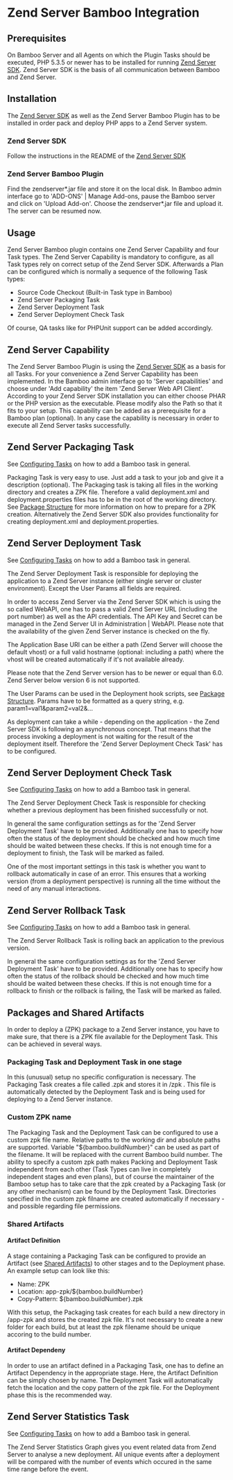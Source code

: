 Zend Server Bamboo Integration
=========

Prerequisites
-------------
On Bamboo Server and all Agents on which the Plugin Tasks should be executed, PHP 5.3.5 or newer has to be installed for running [Zend Server SDK]. Zend Server SDK is the basis of all communication between Bamboo and Zend Server.

Installation
------------
The [Zend Server SDK] as well as the Zend Server Bamboo Plugin has to be installed in order pack and deploy PHP apps to a Zend Server system.
### Zend Server SDK
Follow the instructions in the README of the [Zend Server SDK]
### Zend Server Bamboo Plugin
Find the zendserver\*.jar file and store it on the local disk. In Bamboo admin interface go to 'ADD-ONS' | Manage Add-ons, pause the Bamboo server and click on 'Upload Add-on'. Choose the zendserver\*.jar file and upload it.  The server can be resumed now.

Usage
-----
Zend Server Bamboo plugin contains one Zend Server Capability and four Task types. The Zend Server Capability is mandatory to configure, as all Task types rely on correct setup of the Zend Server SDK. Afterwards a Plan can be configured which is normally a sequence of the following Task types:
  - Source Code Checkout (Built-in Task type in Bamboo)
  - Zend Server Packaging Task
  - Zend Server Deployment Task
  - Zend Server Deployment Check Task

Of course, QA tasks like for PHPUnit support can be added accordingly.

Zend Server Capability
----------------------
The Zend Server Bamboo Plugin is using the [Zend Server SDK] as a basis for all Tasks. For your convenience a Zend Server Capability has been implemented. In the Bamboo admin interface go to 'Server capabilities' and choose under 'Add capability' the item 'Zend Server Web API Client'. According to your Zend Server SDK installation you can either choose PHAR or the PHP version as the executable. Please modify also the Path so that it fits to your setup.
This capability can be added as a prerequisite for a Bamboo plan (optional). In any case the capability is necessary in order to execute all Zend Server tasks successfully.

Zend Server Packaging Task
--------------------------
See [Configuring Tasks] on how to add a Bamboo task in general.

Packaging Task is very easy to use. Just add a task to your job and give it a description (optional). The Packaging task is taking all files in the working directory and creates a ZPK file. Therefore a valid deployment.xml and deployment.properties files has to be in the root of the working directory. See [Package Structure] for more information on how to prepare for a ZPK creation. 
Alternatively the Zend Server SDK also provides functionality for creating deployment.xml and deployment.properties.

Zend Server Deployment Task
---------------------------
See [Configuring Tasks] on how to add a Bamboo task in general.

The Zend Server Deployment Task is responsible for deploying the application to a Zend Server instance (either single server or cluster environment). Except the User Params all fields are required. 

In order to access Zend Server via the Zend Server SDK which is using the so called WebAPI, one has to pass a valid Zend Server URL (including the port number) as well as the API credentials. The API Key and Secret can be managed in the Zend Server UI in Administration | WebAPI. Please note that the availability of the given Zend Server instance is checked on the fly.

The Application Base URI can be either a path (Zend Server will choose the default vhost) or a full valid hostname (optional: including a path) where the vhost will be created automatically if it's not available already.

Please note that the Zend Server version has to be newer or equal than 6.0. Zend Server below version 6 is not supported.

The User Params can be used in the Deployment hook scripts, see [Package Structure]. Params have to be formatted as a query string, e.g. param1=val1&param2=val2&... 

As deployment can take a while - depending on the application - the Zend Server SDK is following an asynchronous concept. That means that the process invoking a deployment is not waiting for the result of the deployment itself. Therefore the 'Zend Server Deployment Check Task' has to be configured.

Zend Server Deployment Check Task
---------------------------------
See [Configuring Tasks] on how to add a Bamboo task in general.

The Zend Server Deployment Check Task is responsible for checking whether a previous deployment has been finished successfully or not.

In general the same configuration settings as for the 'Zend Server Deployment Task' have to be provided. Additionally one has to specify how often the status of the deployment should be checked and how much time should be waited between these checks. If this is not enough time for a deployment to finish, the Task will be marked as failed.

One of the most important settings in this task is whether you want to rollback automatically in case of an error. This ensures that a working version (from a deployment perspective) is running all the time without the need of any manual interactions.

Zend Server Rollback Task
-------------------------
See [Configuring Tasks] on how to add a Bamboo task in general.

The Zend Server Rollback Task is rolling back an application to the previous version.

In general the same configuration settings as for the 'Zend Server Deployment Task' have to be provided. Additionally one has to specify how often the status of the rollback should be checked and how much time should be waited between these checks. If this is not enough time for a rollback to finish or the rollback is failing, the Task will be marked as failed.

Packages and Shared Artifacts
----------------
In order to deploy a (ZPK) package to a Zend Server instance, you have to make sure, that there is a ZPK file available for the Deployment Task. This can be achieved in several ways.
### Packaging Task and Deployment Task in one stage
In this (unusual) setup no specific configuration is necessary. The Packaging Task creates a file called <buildNr>.zpk and stores it in <workingDir>/zpk . This file is automatically detected by the Deployment Task and is being used for deploying to a Zend Server instance.
### Custom ZPK name
The Packaging Task and the Deployment Task can be configured to use a custom zpk file name. Relative paths to the working dir and absolute paths are supported. Variable "${bamboo.buildNumber}" can be used as part of the filename. It will be replaced with the current Bamboo build number.
The ability to specify a custom zpk path makes Packing and Deployment Task independent from each other (Task Types can live in completely independent stages and even plans), but of course the maintainer of the Bamboo setup has to take care that the zpk created by a Packaging Task (or any other mechanism) can be found by the Deployment Task. 
Directories specified in the custom zpk filname are created automatically if necessary - and possible regarding file permissions.
### Shared Artifacts
#### Artifact Definition
A stage containing a Packaging Task can be configured to provide an Artifact (see [Shared Artifacts]) to other stages and to the Deployment phase. An example setup can look like this:
  - Name: ZPK
  - Location: app-zpk/${bamboo.buildNumber}
  - Copy-Pattern: ${bamboo.buildNumber}.zpk

With this setup, the Packaging task creates for each build a new directory in <workingDir>/app-zpk and stores the created zpk file.
It's not necessary to create a new folder for each build, but at least the zpk filename should be unique accoring to the build number.
#### Artifact Dependeny
In order to use an artifact defined in a Packaging Task, one has to define an Artifact Dependency in the appropriate stage. Here, the Artifact Definition can be simply chosen by name. The Deployment Task will automatically fetch the location and the copy pattern of the zpk file. For the Deployment phase this is the recommended way.

Zend Server Statistics Task
---------------------------
See [Configuring Tasks] on how to add a Bamboo task in general.

The Zend Server Statistics Graph gives you event related data from Zend Server to analyse a new deployment. All unique events after a deployment will be compared with the number of events which occured in the same time range before the event.

[Zend Server SDK]:https://github.com/zend-patterns/ZendServerSDK
[Package Structure]:http://files.zend.com/help/Zend-Server/zend-server.htm#understanding_the_package_structure.htm
[Configuring Tasks]:https://confluence.atlassian.com/display/BAMBOO/Configuring+tasks
[Shared Artifacts]:https://confluence.atlassian.com/display/BAMBOO/Bamboo+Best+Practice+-+Sharing+artifacts
